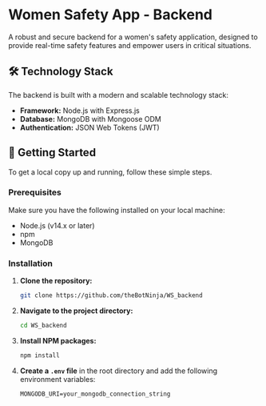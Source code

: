 # Women Safety App - Backend

A robust and secure backend for a women's safety application, designed to provide real-time safety features and empower users in critical situations.

## 🛠️ Technology Stack

The backend is built with a modern and scalable technology stack:

* **Framework:** Node.js with Express.js
* **Database:** MongoDB with Mongoose ODM
* **Authentication:** JSON Web Tokens (JWT)

## 🚀 Getting Started

To get a local copy up and running, follow these simple steps.

### Prerequisites

Make sure you have the following installed on your local machine:

* Node.js (v14.x or later)
* npm 
* MongoDB

### Installation

1.  **Clone the repository:**
    ```sh
    git clone https://github.com/theBotNinja/WS_backend
    ```
2.  **Navigate to the project directory:**
    ```sh
    cd WS_backend
    ```
3.  **Install NPM packages:**
    ```sh
    npm install
    ```
4.  **Create a `.env` file** in the root directory and add the following environment variables:
    ```
    MONGODB_URI=your_mongodb_connection_string
```